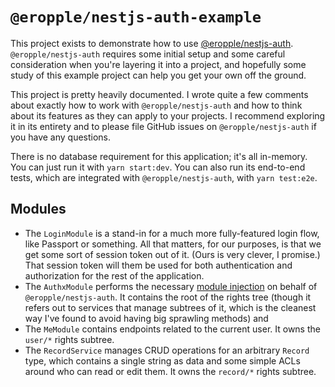 # `@eropple/nestjs-auth-example` #
This project exists to demonstrate how to use [@eropple/nestjs-auth]().
`@eropple/nestjs-auth` requires some initial setup and some careful
consideration when you're layering it into a project, and hopefully some study
of this example project can help you get your own off the ground.

This project is pretty heavily documented. I wrote quite a few comments about
exactly how to work with `@eropple/nestjs-auth` and how to think about its
features as they can apply to your projects. I recommend exploring it in its
entirety and to please file GitHub issues on `@eropple/nestjs-auth` if you have
any questions.

There is no database requirement for this application; it's all in-memory.
You can just run it with `yarn start:dev`. You can also run its end-to-end
tests, which are integrated with `@eropple/nestjs-auth`, with `yarn test:e2e`.

## Modules ##
- The `LoginModule` is a stand-in for a much more fully-featured login flow,
  like Passport or something. All that matters, for our purposes, is that we get
  some sort of session token out of it. (Ours is very clever, I promise.) That
  session token will them be used for both authentication and authorization for
  the rest of the application.
- The `AuthxModule` performs the necessary [module injection]() on behalf of
  `@eropple/nestjs-auth`. It contains the root of the rights tree (though it
  refers out to services that manage subtrees of it, which is the cleanest way
  I've found to avoid having big sprawling methods) and 
- The `MeModule` contains endpoints related to the current user. It owns the
  `user/*` rights subtree.
- The `RecordService` manages CRUD operations for an arbitrary `Record` type,
  which contains a single string as data and some simple ACLs around who can
  read or edit them. It owns the `record/*` rights subtree.


[@eropple/nestjs-auth]: https://github.com/eropple/nestjs-auth
[module injection]: https://github.com/eropple/nestjs-auth#module-injection
